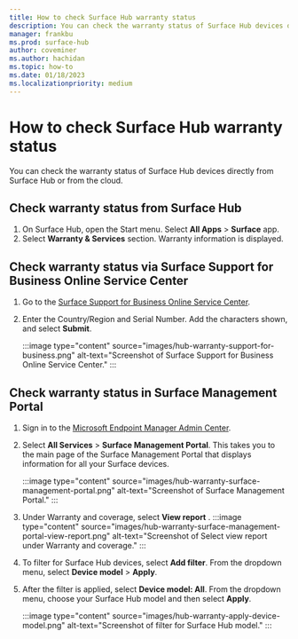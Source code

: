 ```yaml
---
title: How to check Surface Hub warranty status
description: You can check the warranty status of Surface Hub devices directly from Surface Hub or from the cloud. 
manager: frankbu
ms.prod: surface-hub
author: coveminer
ms.author: hachidan
ms.topic: how-to
ms.date: 01/18/2023
ms.localizationpriority: medium
---
```

# How to check Surface Hub warranty status

You can check the warranty status of Surface Hub devices directly from Surface Hub or from the cloud.

## Check warranty status from Surface Hub

1. On Surface Hub, open the Start menu. Select **All Apps** >  **Surface** app.
2. Select **Warranty & Services** section. Warranty information is displayed.

## Check warranty status via Surface Support for Business Online Service Center

1. Go to the [Surface Support for Business Online Service Center](https://mybusinessservice.surface.com/en-US/CheckWarranty/CheckWarranty).
2. Enter the Country/Region and Serial Number. Add the characters shown, and select **Submit**.

    :::image type="content" source="images/hub-warranty-support-for-business.png" alt-text="Screenshot of Surface Support for Business Online Service Center." :::

## Check warranty status in Surface Management Portal

1. Sign in to the [Microsoft Endpoint Manager Admin Center](https://endpoint.microsoft.com/).
2. Select **All Services** > **Surface Management Portal**. This takes you to the main page of the Surface Management Portal that displays information for all your Surface devices. 

    :::image type="content" source="images/hub-warranty-surface-management-portal.png" alt-text="Screenshot of Surface Management Portal." :::

3. Under Warranty and coverage, select **View report** .
:::image type="content" source="images/hub-warranty-surface-management-portal-view-report.png" alt-text="Screenshot of Select view report under Warranty and coverage." :::

4. To filter for Surface Hub devices, select **Add filter**. From the dropdown menu, select **Device model** >  **Apply**.

5. After the filter is applied, select **Device model: All**. From the dropdown menu, choose your Surface Hub model and then select **Apply**.

    :::image type="content" source="images/hub-warranty-apply-device-model.png" alt-text="Screenshot of filter for Surface Hub model." :::
